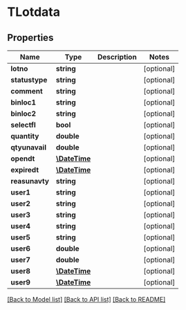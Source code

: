 # TLotdata

## Properties
Name | Type | Description | Notes
------------ | ------------- | ------------- | -------------
**lotno** | **string** |  | [optional] 
**statustype** | **string** |  | [optional] 
**comment** | **string** |  | [optional] 
**binloc1** | **string** |  | [optional] 
**binloc2** | **string** |  | [optional] 
**selectfl** | **bool** |  | [optional] 
**quantity** | **double** |  | [optional] 
**qtyunavail** | **double** |  | [optional] 
**opendt** | [**\DateTime**](\DateTime.md) |  | [optional] 
**expiredt** | [**\DateTime**](\DateTime.md) |  | [optional] 
**reasunavty** | **string** |  | [optional] 
**user1** | **string** |  | [optional] 
**user2** | **string** |  | [optional] 
**user3** | **string** |  | [optional] 
**user4** | **string** |  | [optional] 
**user5** | **string** |  | [optional] 
**user6** | **double** |  | [optional] 
**user7** | **double** |  | [optional] 
**user8** | [**\DateTime**](\DateTime.md) |  | [optional] 
**user9** | [**\DateTime**](\DateTime.md) |  | [optional] 

[[Back to Model list]](../README.md#documentation-for-models) [[Back to API list]](../README.md#documentation-for-api-endpoints) [[Back to README]](../README.md)


